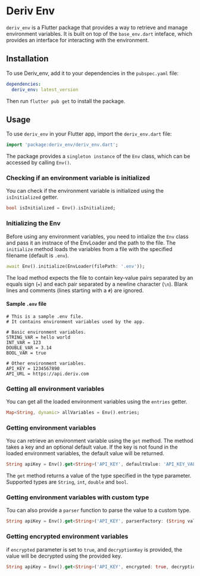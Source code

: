 # Deriv Env

`deriv_env` is a Flutter package that provides a way to retrieve and manage environment variables. It is built on top of the `base_env.dart` inteface, which provides an interface for interacting with the environment.

## Installation

To use Deriv_env, add it to your dependencies in the `pubspec.yaml` file:

```yaml
dependencies:
  deriv_env: latest_version
```

Then run `flutter pub get` to install the package.

## Usage

To use `deriv_env` in your Flutter app, import the `deriv_env.dart` file:

```dart
import 'package:deriv_env/deriv_env.dart';
```

The package provides a `singleton instance` of the `Env` class, which can be accessed by calling `Env()`.

### Checking if an environment variable is initialized

You can check if the environment variable is initialized using the `isInitialized` getter.

```dart
bool isInitialized = Env().isInitialized;
```

### Initializing the Env 

Before using any environment variables, you need to intialize the `Env` class and pass it an instnace of the EnvLoader and the path to the file. The `initialize` method loads the variables from a file with the specified filename (default is `.env`).

```dart
await Env().initialize(EnvLoader(filePath: '.env'));
```

The load method expects the file to contain key-value pairs separated by an equals sign (`=`) and each pair separated by a newline character (`\n`). Blank lines and comments (lines starting with a `#`) are ignored.

#### Sample `.env` file

```env
# This is a sample .env file.
# It contains environment variables used by the app.

# Basic environment variables.
STRING_VAR = hello world
INT_VAR = 123
DOUBLE_VAR = 3.14
BOOL_VAR = true

# Other environment variables.
API_KEY = 1234567890
API_URL = https://api.deriv.com
```

### Getting all environment variables

You can get all the loaded environment variables using the `entries` getter.

```dart
Map<String, dynamic> allVariables = Env().entries;
```

### Getting environment variables

You can retrieve an environment variable using the `get` method. The method takes a key and an optional default value. If the key is not found in the loaded environment variables, the default value will be returned.

```dart
String apiKey = Env().get<String>('API_KEY', defaultValue: 'API_KEY_VALUE');
```

The `get` method returns a value of the type specified in the type parameter. Supported types are `String`, `int`, `double` and `bool`.

### Getting environment variables with custom type

Tou can also provide a `parser` function to parse the value to a custom type.

```dart
String apiKey = Env().get<String>('API_KEY', parserFactory: (String value) => value.toUpperCase());
```

### Getting encrypted environment variables

if `encrypted` parameter is set to `true`, and `decryptionKey` is provided, the value will be decrypted using the provided key.

```dart
String apiKey = Env().get<String>('API_KEY', encrypted: true, decryptionKey: 'decryption_key');
```
